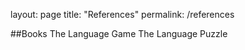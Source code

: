 layout: page
title: "References"
permalink: /references


##Books
The Language Game
The Language Puzzle